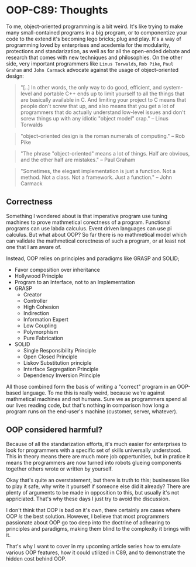 # OOP-C89: Thoughts

To me, object-oriented programming is a bit weird. It's like trying to make
many small-contained programs in a big program, or to componentize your code to
the extend it's becoming lego bricks; plug and play. It's a way of programming
loved by enterprises and acedemia for the modularity, protections and
standarization, as well as for all the open-ended debate and research that
comes with new techniques and philosophies. On the other side, very important
programmers like `Linus Torwalds`, `Rob Pike`, `Paul Graham` and
`John Carmack` advocate against the usage of object-oriented design:

> "[..] In other words, the only way to do good, efficient, and system-level
> and portable C++ ends up to limit yourself to all the things that are
> basically available in C. And limiting your project to C means that people
> don't screw that up, and also means that you get a lot of programmers that
> do actually understand low-level issues and don't screw things up with any
> idiotic "object model" crap." – Linus Torwalds

> "object-oriented design is the roman numerals of computing." – Rob Pike

> "The phrase "object-oriented" means a lot of things. Half are obvious, and
> the other half are mistakes." – Paul Graham

> "Sometimes, the elegant implementation is just a function. Not a method. Not
> a class. Not a framework. Just a function." – John Carmack

## Correctness

Something I wondered about is that imperative program use tuning machines to
prove mathmetical corectness of a program. Functional programs can use labda
calculus. Event driven languages can use pi calculus. But what about OOP? So
far there is no mathmetical model which can validate the mathmetical corectness
of such a program, or at least not one that I am aware of.

Instead, OOP relies on principles and paradigms like GRASP and SOLID;

- Favor composition over inheritance
- Hollywood Principle
- Program to an Interface, not to an Implementation
- GRASP
  - Creator
  - Controller
  - High Cohesion
  - Indirection
  - Information Expert
  - Low Coupling
  - Polymorphism
  - Pure Fabrication
- SOLID
  - Single Responsibility Principle
  - Open Closed Principle
  - Liskov Substitution principle
  - Interface Segregation Principle
  - Dependency Inversion Principle

All those combined form the basis of writing a "correct" program in an
OOP-based language. To me this is really weird, because we're against
mathmetical machines and not humans. Sure we as programmers spend all our lives
reading code, but that's nothing in comparison how long a program runs on the
end-user's machine (customer, server, whatever).

## OOP considered harmful?

Because of all the standarization efforts, it's much easier for enterprises to
look for programmers with a specific set of skills universally understood. This
in theory means there are much more job oppertunities, but in pratice it means
the programmers are now turned into robots glueing components together others
wrote or written by yourself.

Okay that's quite an overstatement, but there is truth to this; businesses like
to play it safe, why write it yourself if someone else did it already? There
are plenty of arguments to be made in opposition to this, but usually it's not
appriciated. That's why these days I just try to avoid the discussion.

I don't think that OOP is bad on it's own, there certainly are cases where OOP
_is_ the best solution. However, I believe that most programmers passionate
about OOP go too deep into the doctrine of adhearing to principles and
paradigms, making them blind to the complexity it brings with it.

That's why I want to cover in my upcoming article series how to emulate various
OOP features, how it could utilized in C89, and to demonstrate the hidden cost
behind OOP.
